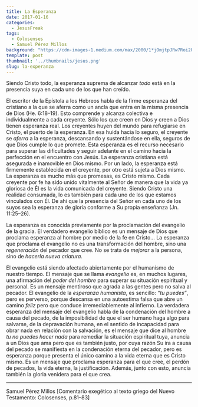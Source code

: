 ```yaml
---
title: La Esperanza
date: 2017-01-16
categories:
  - JesusFreak
tags:
  - Colosenses
  - Samuel Pérez Millos
background: "https://cdn-images-1.medium.com/max/2000/1*jOmjtpJRw7Roi2ULutrg0g.png"
template: post
thumbnail: '../thumbnails/jesus.png'
slug: la-experanza
---
```


Siendo Cristo todo, la esperanza suprema de alcanzar *todo* está en la presencia suya en cada uno de los que han creído.

El escritor de la Epístola a los Hebreos habla de la firme esperanza del cristiano a la que se aferra como un ancla que entra en la misma presencia de Dios (He. 6:18–19). Esto comprende y alcanza colectiva e individualmente a cada creyente. Sólo los que creen en Dios y creen a Dios tienen esperanza real. Los creyentes huyen del mundo para refugiarse en Cristo, el puerto de la esperanza. En esa huida hacia lo seguro, el creyente se *aferra* a la esperanza, descansando y sustentándose en ella, seguros de que Dios cumple lo que promete. Esta esperanza es el recurso necesario para superar las dificultades y seguir adelante en el camino hacia la perfección en el encuentro con Jesús. La esperanza cristiana está asegurada e inamovible en Dios mismo. Por un lado, la esperanza está firmemente establecida en el creyente, por otro está sujeta a Dios mismo. La esperanza es mucho más que promesas, es Cristo mismo. Cada creyente por fe ha sido unido vitalmente al Señor de manera que la vida ya gloriosa de Él es la vida comunicada del creyente. Siendo Cristo una realidad consumada, lo es también para cada uno de los que estamos vinculados con Él. De ahí que la presencia del Señor en cada uno de los suyos sea la esperanza de gloria conforme a Su propia enseñanza (Jn. 11:25–26).

La esperanza es conocida previamente por la proclamación del evangelio de la gracia. El verdadero evangelio bíblico es un mensaje de Dios que proclama esperanza al hombre por medio de la fe en Cristo… La esperanza que proclama el evangelio no es una transformación del hombre, sino una *regeneración* del pecador que cree. No se trata de *mejorar* a la persona, sino de *hacerla nueva criatura*.

El evangelio está siendo afectado abiertamente por el humanismo de nuestro tiempo. El mensaje que se llama *evangelio* es, en muchos lugares, una afirmación del *poder del hombre* para superar su situación espiritual y personal. Es un mensaje mentiroso que agrada a las gentes pero no salva al pecador. El evangelio de la *esperanza humanista*, es sencillo: *“tu puedes”*, pero es perverso, porque descansa en una autoestima falsa que abre un camino *feliz* pero que conduce irremediablemente al infierno. La verdadera esperanza del mensaje del evangelio habla de la condenación del hombre a causa del pecado, de la imposibilidad de que el ser humano haga algo para salvarse, de la depravación humana, en el sentido de incapacidad para obrar nada en relación con la salvación, es el mensaje que dice al hombre *tu no puedes hacer nada* para remediar la situación espiritual tuya, anuncia a un Dios que ama pero que es también justo, por cuya razón Su ira a causa del pecado se manifiesta en la condenación eterna del pecador, pero es esperanza porque presenta el único camino a la vida eterna que es Cristo mismo. Es un mensaje que proclama esperanza para el que cree, el perdón de pecados, la vida eterna, la justificación. Además, junto con esto, anuncia también la gloria venidera para el que crea.

* * *

Samuel Pérez Millos [Comentario exegético al texto griego del Nuevo Testamento: Colosenses, p.81–83]

